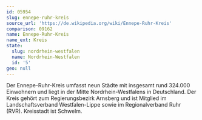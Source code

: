 ```yaml
---
id: 05954
slug: ennepe-ruhr-kreis
source_url: 'https://de.wikipedia.org/wiki/Ennepe-Ruhr-Kreis'
comparison: 09162
name: Ennepe-Ruhr-Kreis
name_ext: Kreis
state:
  slug: nordrhein-westfalen
  name: Nordrhein-Westfalen
  id: '5'
geo: null
---
```


Der Ennepe-Ruhr-Kreis umfasst neun Städte mit insgesamt rund 324.000 Einwohnern und liegt in der Mitte Nordrhein-Westfalens in Deutschland. Der Kreis gehört zum Regierungsbezirk Arnsberg und ist Mitglied im Landschaftsverband Westfalen-Lippe sowie im Regionalverband Ruhr (RVR). Kreisstadt ist Schwelm.
